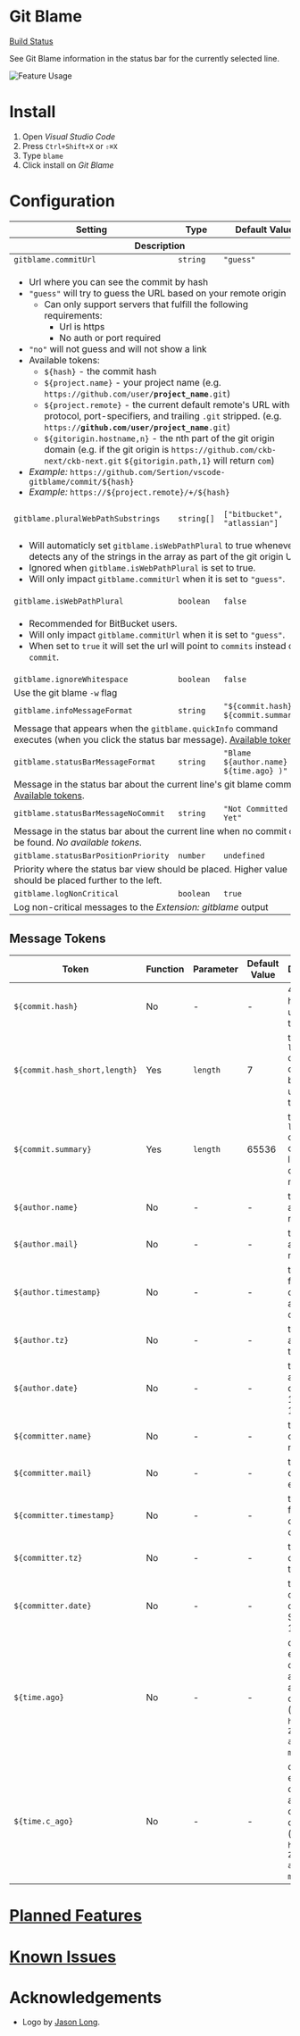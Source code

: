 # Git Blame

[Build Status](https://github.com/Sertion/vscode-gitblame/actions?query=workflow%3ACI)

See Git Blame information in the status bar for the currently selected line.

![Feature Usage](https://raw.githubusercontent.com/Sertion/vscode-gitblame/master/images/GitBlamePreview.gif)

# Install

1. Open _Visual Studio Code_
1. Press `Ctrl+Shift+X` or `⇧⌘X`
1. Type `blame`
1. Click install on _Git Blame_

# Configuration

<table>
  <thead>
    <tr>
      <th>Setting</th>
      <th>Type</th>
      <th>Default Value</th>
    </tr>
    <tr>
      <th colspan="3">Description</th>
    </tr>
  </thead>
  <tbody>
    <tr>
      <td><code>gitblame.commitUrl</code></td>
      <td><code>string</code></td>
      <td><code>"guess"</code></td>
    </tr>
    <tr>
      <td colspan="3">
        <ul>
          <li>Url where you can see the commit by hash</li>
          <li><code>"guess"</code> will try to guess the URL based on your remote origin
            <ul>
              <li>Can only support servers that fulfill the following requirements:
                <ul>
                  <li>Url is https</li>
                  <li>No auth or port required</li>
                </ul>
              </li>
          </ul>
          <li><code>"no"</code> will not guess and will not show a link</li>
          <li>Available tokens:
            <ul>
              <li><code>${hash}</code> - the commit hash</li>
              <li><code>${project.name}</code> - your project name (e.g. <code>https://github.com/user/<strong>project_name</strong>.git</code>)</li>
              <li><code>${project.remote}</code> - the current default remote's URL with the
              protocol, port-specifiers, and trailing <code>.git</code> stripped. (e.g.
              <code>https://<strong>github.com/user/project_name</strong>.git</code>)</li>
              <li><code>${gitorigin.hostname,n}</code> - the nth part of the git origin domain (e.g. if the git origin is <code>https://github.com/ckb-next/ckb-next.git</code> <code>${gitorigin.path,1}</code> will return <code>com</code>)</li>
            </ul>
          </li>
          <li><em>Example:</em> <code>https://github.com/Sertion/vscode-gitblame/commit/${hash}</code></li>
          <li><em>Example:</em> <code>https://${project.remote}/+/${hash}</code></li>
      </ul>
    </tr>
    <tr>
      <td><code>gitblame.pluralWebPathSubstrings</code></td>
      <td><code>string[]</code></td>
      <td><code>["bitbucket", "atlassian"]</code></td>
    </tr>
    <tr>
      <td colspan="3">
        <ul>
          <li>Will automaticly set <code>gitblame.isWebPathPlural</code> to true whenever it detects any of the strings in the array as part of the git origin URL.
          <li>Ignored when <code>gitblame.isWebPathPlural</code> is set to true.
          <li>Will only impact <code>gitblame.commitUrl</code> when it is set to <code>"guess"</code>.
        </ul>
      </td>
    </tr>
    <tr>
      <td><code>gitblame.isWebPathPlural</code></td>
      <td><code>boolean</code></td>
      <td><code>false</code></td>
    </tr>
    <tr>
      <td colspan="3">
        <ul>
          <li>Recommended for BitBucket users.
          <li>Will only impact <code>gitblame.commitUrl</code> when it is set to <code>"guess"</code>.
          <li>When set to <code>true</code> it will set the url will point to <code>commits</code> instead of <code>commit</code>.
        </ul>
      </td>
    </tr>
    <tr>
      <td><code>gitblame.ignoreWhitespace</code></td>
      <td><code>boolean</code></td>
      <td><code>false</code></td>
    </tr>
    <tr>
      <td colspan="3">
        Use the git blame <code>-w</code> flag
      </td>
    </tr>
    <tr>
      <td><code>gitblame.infoMessageFormat</code></td>
      <td><code>string</code></td>
      <td><code>"${commit.hash} ${commit.summary}"</code></td>
    </tr>
    <tr>
      <td colspan="3">
        Message that appears when the <code>gitblame.quickInfo</code> command executes (when you click the status bar message). <a href="#message-tokens">Available tokens</a>.
    </tr>
    <tr>
      <td><code>gitblame.statusBarMessageFormat</code></td>
      <td><code>string</code></td>
      <td><code>"Blame ${author.name} ( ${time.ago} )"</code></td>
    </tr>
    <tr>
      <td colspan="3">
        Message in the status bar about the current line's git blame commit. <a href="#message-tokens">Available tokens</a>.
      </td>
    </tr>
    <tr>
      <td><code>gitblame.statusBarMessageNoCommit</code></td>
      <td><code>string</code></td>
      <td><code>"Not Committed Yet"</code></td>
    </tr>
    <tr>
      <td colspan="3">
        Message in the status bar about the current line when no commit can be found. <em>No available tokens</em>.
      </td>
    </tr>
    <tr>
      <td><code>gitblame.statusBarPositionPriority</code></td>
      <td><code>number</code></td>
      <td><code>undefined</code></td>
    </tr>
    <tr>
      <td colspan="3">
        Priority where the status bar view should be placed. Higher value should be placed further to the left.
      </td>
    </tr>
    <tr>
      <td><code>gitblame.logNonCritical</code></td>
      <td><code>boolean</code></td>
      <td><code>true</code></td>
    </tr>
    <tr>
      <td colspan="3">
        Log non-critical messages to the <em>Extension: gitblame</em> output
      </td>
    </tr>
    <tr>
  </tbody>
</table>

## Message Tokens

| Token | Function | Parameter | Default Value | Description |
|-------|----------|-----------|---------------|-------------|
| `${commit.hash}` | No | - | - | 40-bit hash unique to the commit |
| `${commit.hash_short,length}` | Yes | `length` | 7 | the first `length` characters of the 40-bit hash unique to the commit |
| `${commit.summary}` | Yes | `length` | 65536 | the first `length` characters of the first line of the commit message |
| `${author.name}` | No | - | - | the commit author's name |
| `${author.mail}` | No | - | - | the commit author's e-mail |
| `${author.timestamp}` | No | - | - | timestamp for the commit author's commit |
| `${author.tz}` | No | - | - | the commit author's time zone |
| `${author.date}` | No | - | - | the commit author's date (ex: 1990-09-16) |
| `${committer.name}` | No | - | - | the committer's name |
| `${committer.mail}` | No | - | - | the committer's e-mail |
| `${committer.timestamp}` | No | - | - | timestamp for the committer's commit |
| `${committer.tz}` | No | - | - | the committer's time zone |
| `${committer.date}` | No | - | - | the committer's date (ex: Sep 16 1990) |
| `${time.ago}` | No | - | - | displays an estimation of how long ago the author committed (e.g. `10 hours ago`, `20 days ago`, `4 months ago`) |
| `${time.c_ago}` | No | - | - | displays an estimation of how long ago the committer committed (e.g. `10 hours ago`, `20 days ago`, `4 months ago`) |

# [Planned Features](https://github.com/Sertion/vscode-gitblame/labels/Planned)

# [Known Issues](https://github.com/Sertion/vscode-gitblame/issues)

# Acknowledgements

* Logo by [Jason Long](https://twitter.com/jasonlong).
